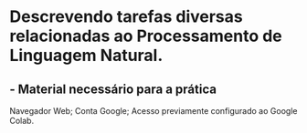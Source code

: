 # Descrevendo tarefas diversas relacionadas ao Processamento de Linguagem Natural.

## - Material necessário para a prática 

Navegador Web;
Conta Google;
Acesso previamente configurado ao Google Colab.
